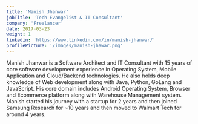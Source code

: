 ```yaml
---
title: 'Manish Jhanwar'
jobTitle: 'Tech Evangelist & IT Consultant'
company: 'Freelancer'
date: 2017-03-23
weight: 1
linkedin: 'https://www.linkedin.com/in/manish-jhanwar/'
profilePicture: '/images/manish-jhawar.png'
---
```


Manish Jhanwar is a Software Architect and IT Consultant with 15 years of core software development experience in Operating System, Mobile Application and Cloud/Backend technologies. 
He also holds deep knowledge of Web development along with Java, Python, GoLang and JavaScript. 
His core domain includes Android Operating System, Browser and Ecommerce platform along with Warehouse Management system. 
Manish started his journey with a startup for 2 years and then joined Samsung Research for ~10 years and then moved to Walmart Tech for around 4 years.  
